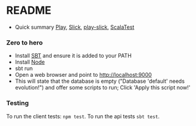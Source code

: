 # README #
* Quick summary
[Play](https://www.playframework.com/documentation/2.3.x/Home),
[Slick](http://slick.typesafe.com/doc/2.1.0/introduction.html), 
[play-slick](https://github.com/playframework/play-slick/wiki/Usage),
[ScalaTest](http://scalatest.org/plus/play)

### Zero to hero ###
 - Install [SBT](http://www.scala-sbt.org/download.html) and ensure it is added to your PATH
 - Install [Node](https://nodejs.org/)
 - sbt run
 - Open a web browser and point to [http://localhost:9000](http://localhost:9000)
 - This will state that the database is empty ("Database 'default' needs evolution!") and offer some scripts to run; Click 'Apply this script now!'  
   
### Testing ###
To run the client tests: `npm test`.
To run the api tests `sbt test`.
